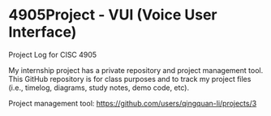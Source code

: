 # 4905Project - VUI (Voice User Interface)

Project Log for CISC 4905

My internship project has a private repository and project management tool. This GitHub repository is for class purposes and to track my project files (i.e., timelog, diagrams, study notes, demo code, etc).

Project management tool: https://github.com/users/qingquan-li/projects/3
